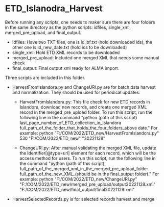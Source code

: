 # ETD_Islanodra_Harvest

Before running any scripts, one needs to maker sure there are four folders in the same directory as the python scripts: idfiles, single_xml, merged_pre_upload, and final_output. 

- idfiles: Have two TXT files, one is id_bf.txt (hold downloaded ids), the other one is id_new_date.txt (hold ids to be downloaded)
- single_xml: Hold ETD XML records to be downloaded
- merged_pre_upload: Included one merged XML that needs some manual check
- final_output: Final output xml ready for ALMA import.


Three scripts are included in this folder. 
- HarvestFromIslandora.py and ChangeURI.py are for batch data harvest and normalization. They should be used for periodical updates.

  - HarvestFromIslandora.py: This file check for new ETD records in Islandora, download new records, and create one merged XML record in the merged_pre_upload folder. To run this script, run the following line in the command "python (path of this script) last_page_number_of_ETD_collection_in_Islandora full_path_of_the_folder_that_holds_the_four_folders_above date." For example: python "F:/COM/2022/ETD_new/HarvestFromIslandora.py" 530 "F:/COM/2022/ETD_new" "20221128" 


  - ChangeURI.py: After manual validating the merged XML file, update the Identifier[@type=url] element for each record, which will be the access method for users. To run this script, run the following line in the command "python (path of this script) full_path_of_the_merged_xml_in_the_merged_pre_upload_folder full_path_of_the_new_XML_(should be in the final_output folder)." For example: python "F:/COM/2022/ETD_new/ChangeURI.py" "F:/COM/2022/ETD_new/merged_pre_upload/output20221128.xml" "F:/COM/2022/ETD_new/final_output/final20221128.xml"

- HarvestSelectedRecords.py is for selected records harvest and merge
